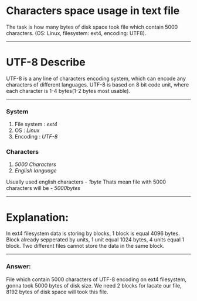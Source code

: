# Characters space usage in text file
The task is how many bytes of disk space took file which contain 5000 characters.
(OS: Linux, filesystem: ext4, encoding: UTF8).

---

# UTF-8 Describe
UTF-8 is a any line of characters encoding system, which can encode any characters of different languages.
UTF-8 is based on 8 bit code unit, where each character is 1-4 bytes(1-2 bytes most usable).

---

### System
1. File system : *ext4*
2. OS : *Linux*
3. Encoding : *UTF-8*

### Characters
1. *5000 Characters*
2. *English language*

Usually used english characters - *1byte*
Thats mean file with 5000 characters will be - *5000bytes*

---

# Explanation:
In ext4 filesystem data is storing by blocks, 1 block is equal 4096 bytes.
Block already sepperated by units, 1 unit equal 1024 bytes, 4 units equal 1 block.
Two different files cannot store the data in the same block.
 
---

### Answer:

File which contain 5000 characters of UTF-8 encoding on ext4 filesystem, gonna took 5000 bytes of disk size.
We need 2 blocks for lacate our file, 8192 bytes of disk space will took this file.
